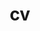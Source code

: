 ---
layout: default
permalink: /cv/
title: cv
nav: true
nav_order: 2
redirect: /assets/pdf/ramen_blue.pdf
newtab: true
---